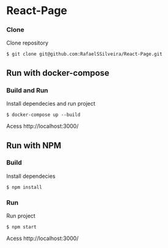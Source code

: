# React-Page

### Clone
Clone repository

    $ git clone git@github.com:RafaelSSilveira/React-Page.git

## Run with docker-compose
### Build and Run
Install dependecies and run project

    $ docker-compose up --build

Acess http://localhost:3000/


## Run with NPM
### Build
Install dependecies

    $ npm install

### Run
Run project

    $ npm start

Acess http://localhost:3000/